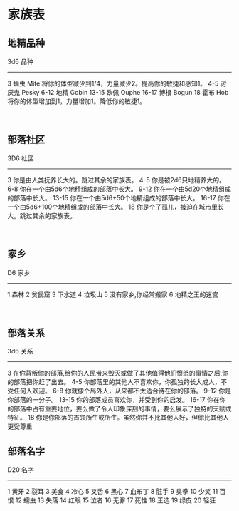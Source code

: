 # 家族表

## 地精品种

  3d6     品种
  ------- -----------------------------------------------------------------
  3       螨虫 Mite 将你的体型减少到1/4，力量减少2。提高你的敏捷和感知1。
  4-5     讨厌鬼 Pesky
  6-12    地精 Gobin
  13-15   欧佩 Ouphe
  16-17   博根 Bogun
  18      霍布 Hob 将你的体型增加到1，力量增加1。降低你的敏捷1。

 

## 部落社区

  3D6     社区
  ------- ----------------------------------------------------
  3       你是由人类抚养长大的。跳过其余的家族表。
  4-5     你是被2d6只地精养大的。
  6-8     你在一个由5d6个地精组成的部落中长大。
  9-12    你在一个由5d20个地精组成的部落中长大。
  13-15   你在一个由5d6+50个地精组成的部落中长大。
  16-17   你在一个由5d6+100个地精组成的部落中长大。
  18      你是个了孤儿，被迫在城市里长大。跳过其余的家族表。

 

## 家乡

  D6   家乡
  ---- ---------------------
  1    森林
  2    贫民窟
  3    下水道
  4    垃圾山
  5    没有家乡,你经常搬家
  6    地精之王的迷宫

 

## 部落关系

  3d6     关系
  ------- --------------------------------------------------------------------------------------------
  3       在你背叛你的部落,给你的人民带来毁灭或做了其他值得他们愤怒的事情之后,你的部落把你赶了出去。
  4-5     你部落里的其他人不喜欢你，你孤独的长大成人，不受任何人欢迎。
  6-8     你就像个局外人，从来都不太适合待在你的部落。
  9-12    你是你部落的一分子。
  13-15   你的部落成员喜欢你，并受到你的启发。
  16-17   你在你的部落中占有重要地位，要么做了令人印象深刻的事情，要么展示了独特的天赋或特征。
  18      你是你部落的首领所生或所生。虽然你并不比其他人好，但你比其他人更受尊重

## 部落名字

  D20   名字
  ----- --------
  1     黄牙
  2     裂耳
  3     美食
  4     冷心
  5     叉舌
  6     黑心
  7     血布丁
  8     脏手
  9     臭拳
  10    少笑
  11    百恨
  12    蠕虫
  13    失落
  14    红眼
  15    泣者
  16    无罪
  17    死性
  18    王选
  19    绿皮
  20    轻狂
